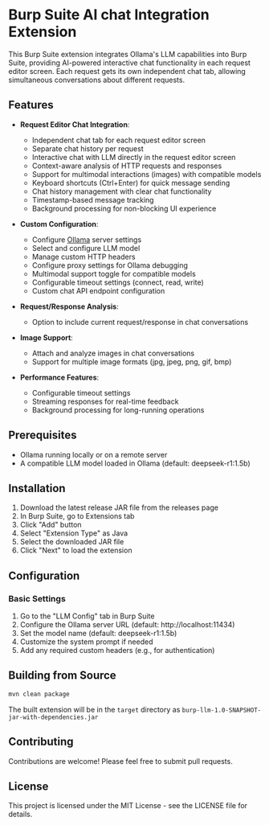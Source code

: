 # Burp Suite AI chat Integration Extension

This Burp Suite extension integrates Ollama's LLM capabilities into Burp Suite, providing AI-powered interactive chat functionality in each request editor screen. Each request gets its own independent chat tab, allowing simultaneous conversations about different requests.

## Features

- **Request Editor Chat Integration**:
  - Independent chat tab for each request editor screen
  - Separate chat history per request
  - Interactive chat with LLM directly in the request editor screen
  - Context-aware analysis of HTTP requests and responses
  - Support for multimodal interactions (images) with compatible models
  - Keyboard shortcuts (Ctrl+Enter) for quick message sending
  - Chat history management with clear chat functionality
  - Timestamp-based message tracking
  - Background processing for non-blocking UI experience

- **Custom Configuration**: 
  - Configure [Ollama](https://github.com/ollama/ollama) server settings
  - Select and configure LLM model
  - Manage custom HTTP headers
  - Configure proxy settings for Ollama debugging
  - Multimodal support toggle for compatible models
  - Configurable timeout settings (connect, read, write)
  - Custom chat API endpoint configuration

- **Request/Response Analysis**: 
  - Option to include current request/response in chat conversations

- **Image Support**:
  - Attach and analyze images in chat conversations
  - Support for multiple image formats (jpg, jpeg, png, gif, bmp)


- **Performance Features**:
  - Configurable timeout settings
  - Streaming responses for real-time feedback
  - Background processing for long-running operations

## Prerequisites

- Ollama running locally or on a remote server
- A compatible LLM model loaded in Ollama (default: deepseek-r1:1.5b)

## Installation

1. Download the latest release JAR file from the releases page
2. In Burp Suite, go to Extensions tab
3. Click "Add" button
4. Select "Extension Type" as Java
5. Select the downloaded JAR file
6. Click "Next" to load the extension

## Configuration

### Basic Settings
1. Go to the "LLM Config" tab in Burp Suite
2. Configure the Ollama server URL (default: http://localhost:11434)
3. Set the model name (default: deepseek-r1:1.5b)
4. Customize the system prompt if needed 
5. Add any required custom headers (e.g., for authentication)


## Building from Source

```bash
mvn clean package
```

The built extension will be in the `target` directory as `burp-llm-1.0-SNAPSHOT-jar-with-dependencies.jar`

## Contributing

Contributions are welcome! Please feel free to submit pull requests.

## License

This project is licensed under the MIT License - see the LICENSE file for details. 